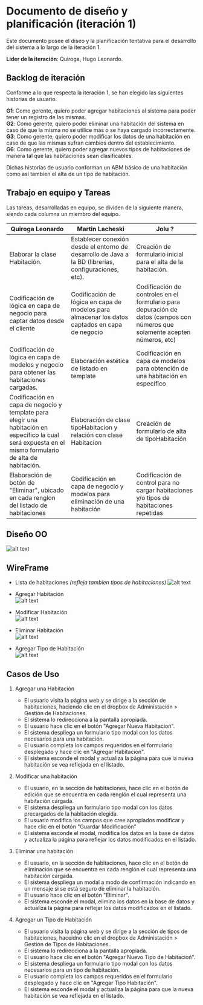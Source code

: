 # Documento de diseño y planificación (iteración 1)

Este documento posee el diseo y la planificación tentativa para el desarrollo del sistema a lo largo de la iteración 1.



**Lider de la iteración**: Quiroga, Hugo Leonardo.

## Backlog de iteración
Conforme a lo que respecta la iteración 1, se han elegido las siguientes historias de usuario.

**G1**: Como gerente, quiero poder agregar habitaciones al sistema para poder tener un registro de las mismas. <br> 
**G2**: Como gerente, quiero poder eliminar una habitación del sistema en caso de que la misma no se utilice más o se haya cargado incorrectamente. <br>
**G3**: Como gerente, quiero poder modificar los datos de una habitación en caso de que las mismas sufran cambios dentro del establecimiento. <br>
**G6**: Como gerente, quiero poder agregar nuevos tipos de habitaciones de manera tal que las habitaciones sean clasificables.<br>

Dichas historias de usuario conforman un ABM básico de una habitación como así tambien el alta de un tipo de habitación. 

## Trabajo en equipo y Tareas
Las tareas, desarrolladas en equipo, se dividen de la siguiente manera, siendo cada columna un miembro del equipo.

| Quiroga Leonardo | Martin Lacheski | Jolu ?|
| -----------| ------------------|-----------------|
| Elaborar la clase Habitación. | Establecer conexión desde el entorno de desarrollo de Java a la BD (librerías, configuraciones, etc). | Creación de formulario inicial para el alta de la habitación.
| Codificación de lógica en capa de negocio para captar datos desde el cliente| Codificación de lógica en capa de modelos para almacenar los datos captados en capa de negocio | Codificación de controles en el formulario para depuración de datos (campos con números que solamente acepten números, etc) |
| Codificación de lógica en capa de modelos y negocio para obtener las habitaciones cargadas. | Elaboración estética de listado en template | Codificación en capa de modelos para obtención de una habitación en específico|
| Codificación en capa de negocio y template para elegir una habitación en específico la cual será expuesta en el mismo formulario de alta de habitación. | Elaboración de clase tipoHabitacion y relación con clase Habitacion| Creación de formulario de alta de tipoHabitación | Codificación de lógica en capa de negocio y modelos para almacenar los datos cargados en el formulario de alta de tipoHabitacion|
| Elaboración de botón de "Eliminar", ubicado en cada renglon del listado de habitaciones | Codificación en capa de negocio y modelos para eliminación de una habitación | Codificación de control para no cargar habitaciones y/o tipos de habitaciones repetidas |

## Diseño OO

![alt text](../img/Diagrama_clases_Iteración_1.png)


## WireFrame

- Lista de habitaciones *(refleja tambien tipos de habitaciones)*
![alt text](../img/principal_habitaciones.png)

- Agregar Habitación <br>
![alt text](../img/agregar_habitacion.png)

- Modificar Habitación <br>
![alt text](../img/modificar_habitacion.png)

- Eliminar Habitación <br>
![alt text](../img/eliminar_habitacion.png)

- Agregar Tipo de Habitación <br>
![alt text](../img/agregar_tipo_habitacion.png)


## Casos de Uso

1. Agregar una Habitación
    - El usuario visita la página web y se dirige a la sección de habitaciones, haciendo clic en el dropbox de Administación > Gestión de Habitaciones.
    - El sistema lo redirecciona a la pantalla apropiada.
    - El usuario hace clic en el botón "Agregar Nueva Habitacioń". 
    - El sistema despliega un formulario tipo modal con los datos necesarios para una habitación.
    - El usuario completa los campos requeridos en el formulario desplegado y hace clic en "Agregar Habitación".
    - El sistema esconde el modal y actualiza la página para que la nueva habitación se vea reflejada en el listado.

2. Modificar una habitación
    - El usuario, en la sección de habitaciones, hace clic en el botón de edición que se encuentra en cada renglón el cual representa una habitación cargada.
    - El sistema despliega un formulario tipo modal con los datos precargados de la habitación elegida.
    - El usuario modifica los campos que cree apropiados modificar y hace clic en el botón "Guardar Modificación"
    - El sistema esconde el modal, modifica los datos en la base de datos y actualiza la página para reflejar los datos modificados en el listado.

3. Eliminar una habitación
    - El usuario, en la sección de habitaciones, hace clic en el botón de eliminación que se encuentra en cada renglón el cual representa una habitación cargada.
    - El sistema despliega un modal a modo de confirmación indicando en un mensaje si se está seguro de eliminar la habitación.
    - El usuario hace clic en el botón "Eliminar". 
    - El sistema esconde el modal, elimina los datos en la base de datos y actualiza la página para reflejar los datos modificados en el listado.

4. Agregar un Tipo de Habitación
     - El usuario visita la página web y se dirige a la sección de tipos de habitaciones, haceidno clic en el dropbox de Administación > Gestión de Tipos de Habitaciones.
    - El sistema lo redirecciona a la pantalla apropiada.
    - El usuario hace clic en el botón "Agregar Nuevo Tipo de Habitacioń". 
    - El sistema despliega un formulario tipo modal con los datos necesarios para un tipo de habitación.
    - El usuario completa los campos requeridos en el formulario desplegado y hace clic en "Agregar Tipo Habitación".
    - El sistema esconde el modal y actualiza la página para que la nueva habitación se vea reflejada en el listado.
